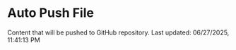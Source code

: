 # Auto Push File

Content that will be pushed to GitHub repository.
Last updated: 06/27/2025, 11:41:13 PM
